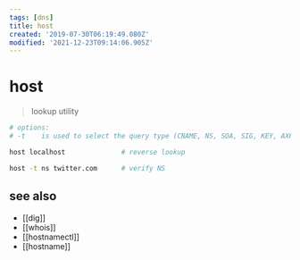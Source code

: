 ```yaml
---
tags: [dns]
title: host
created: '2019-07-30T06:19:49.080Z'
modified: '2021-12-23T09:14:06.905Z'
---
```


# host

> lookup utility

```sh
# options:
# -t    is used to select the query type (CNAME, NS, SOA, SIG, KEY, AXFR,..)

host localhost              # reverse lookup

host -t ns twitter.com      # verify NS
```

## see also

- [[dig]]
- [[whois]]
- [[hostnamectl]]
- [[hostname]]
